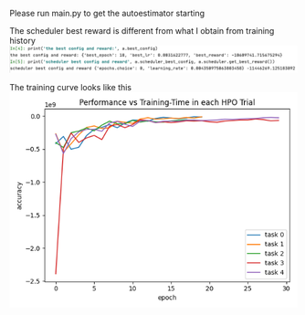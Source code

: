 Please run main.py to get the autoestimator starting

The scheduler best reward is different from what I obtain from training history
![alt text](https://github.com/YuntianYeAWS/gluon-ts/blob/autogluonts/src/gluonts/autogluonts./scheduler%20result.png?raw=true)

The training curve looks like this
![alt text](https://github.com/YuntianYeAWS/gluon-ts/blob/autogluonts/src/gluonts/autogluonts./training_curve_plot.png?raw=true)

